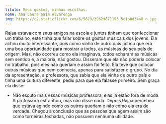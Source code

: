 ```yaml
---
titulo: Meus gostos, minhas escolhas.
nome: Ana Laura Gaia Alvarenga 
img: https://c2.staticflickr.com/6/5629/29629671193_5c1b8d34a8_o.jpg
---
```


Rajaa estava com seus amigos na escola e juntos tinham que confeccionar um trabalho, este tinha que falar sobre os gostos musicais dos jovens. Ela achou muito interessante, pois como vinha de outro país achou que era uma boa oportunidade para mostrar a todos, as músicas do seu país de origem.
Mas, não ocorreu como ela imaginava, todos acharam as músicas sem sentido e, a maioria, não gostou. Disseram que ela não poderia colocar no trabalho, pois eles não queriam e assim foi feito. Ela teve que colocar outras músicas que nem conhecia, apenas para satisfazer o grupo.
No dia da apresentação, a professora, que sabia que ela vinha de outro país e tinha uma cultura diferente, pediu para que ela falasse primeiro. Sem graça ela disse:
- Não escuto mais essas músicas professora, elas já estão fora de moda.
A professora estranhou, mas não disse nada. Depois Rajaa percebeu que estava agindo como os outros queriam e não como ela era de verdade. Chegou a conclusão que as pessoas que agem assim são como torneiras fechadas, não possuem nenhuma utilidade.

